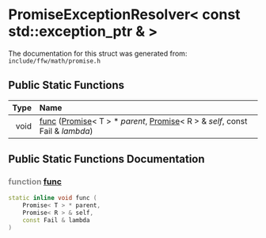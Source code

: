 PromiseExceptionResolver< const std::exception_ptr & >
===================================


The documentation for this struct was generated from: `include/ffw/math/promise.h`



## Public Static Functions

| Type | Name |
| -------: | :------- |
|  void | [func](#5e35a04f) ([Promise](ffw_Promise.html)< T > * _parent_, [Promise](ffw_Promise.html)< R > & _self_, const Fail & _lambda_)  |


## Public Static Functions Documentation

### <span style="opacity:0.5;">function</span> <a id="5e35a04f" href="#5e35a04f">func</a>

```cpp
static inline void func (
    Promise< T > * parent,
    Promise< R > & self,
    const Fail & lambda
) 
```





